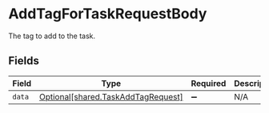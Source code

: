 # AddTagForTaskRequestBody

The tag to add to the task.


## Fields

| Field                                                                          | Type                                                                           | Required                                                                       | Description                                                                    |
| ------------------------------------------------------------------------------ | ------------------------------------------------------------------------------ | ------------------------------------------------------------------------------ | ------------------------------------------------------------------------------ |
| `data`                                                                         | [Optional[shared.TaskAddTagRequest]](../../models/shared/taskaddtagrequest.md) | :heavy_minus_sign:                                                             | N/A                                                                            |